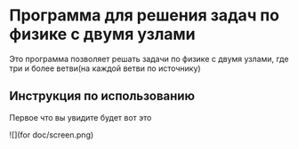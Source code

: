 # Программа для решения задач по физике с двумя узлами

Это программа позволяет решать задачи по физике с двумя узлами, где три и более ветви(на каждой ветви по источнику)

## Инструкция по использованию

Первое что вы увидите будет вот это 

![](for doc/screen.png)


